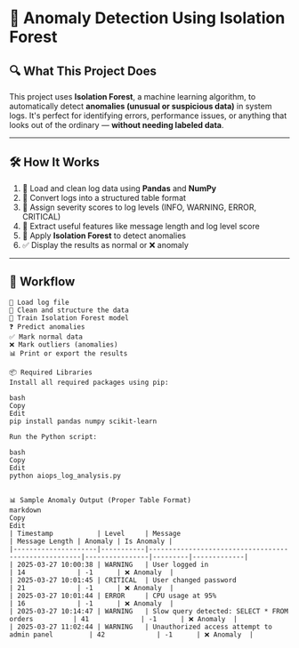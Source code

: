 # 🚀 Anomaly Detection Using Isolation Forest

## 🔍 What This Project Does
This project uses **Isolation Forest**, a machine learning algorithm, to automatically detect **anomalies (unusual or suspicious data)** in system logs. It's perfect for identifying errors, performance issues, or anything that looks out of the ordinary — **without needing labeled data**.

---

## 🛠️ How It Works
1. 📂 Load and clean log data using **Pandas** and **NumPy**
2. 🧾 Convert logs into a structured table format
3. 🔢 Assign severity scores to log levels (INFO, WARNING, ERROR, CRITICAL)
4. 🧠 Extract useful features like message length and log level score
5. 🤖 Apply **Isolation Forest** to detect anomalies
6. ✅ Display the results as normal or ❌ anomaly

---

## 🔄 Workflow

```text
📂 Load log file  
🧹 Clean and structure the data  
🧠 Train Isolation Forest model  
❓ Predict anomalies  
✅ Mark normal data  
❌ Mark outliers (anomalies)  
📊 Print or export the results  

📦 Required Libraries
Install all required packages using pip:

bash
Copy
Edit
pip install pandas numpy scikit-learn

Run the Python script:

bash
Copy
Edit
python aiops_log_analysis.py


📊 Sample Anomaly Output (Proper Table Format)
markdown
Copy
Edit
| Timestamp           | Level     | Message                                             | Message Length | Anomaly | Is Anomaly |
|---------------------|-----------|-----------------------------------------------------|----------------|---------|-------------|
| 2025-03-27 10:00:38 | WARNING   | User logged in                                     | 14             | -1      | ❌ Anomaly  |
| 2025-03-27 10:01:45 | CRITICAL  | User changed password                              | 21             | -1      | ❌ Anomaly  |
| 2025-03-27 10:01:44 | ERROR     | CPU usage at 95%                                   | 16             | -1      | ❌ Anomaly  |
| 2025-03-27 10:14:47 | WARNING   | Slow query detected: SELECT * FROM orders          | 41             | -1      | ❌ Anomaly  |
| 2025-03-27 11:02:44 | WARNING   | Unauthorized access attempt to admin panel         | 42             | -1      | ❌ Anomaly  |








